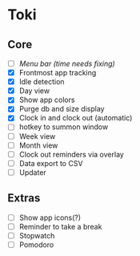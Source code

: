 # Toki

## Core

- [ ] *Menu bar (time needs fixing)*
- [x] Frontmost app tracking
- [x] Idle detection
- [x] Day view
- [x] Show app colors
- [x] Purge db and size display
- [x] Clock in and clock out (automatic)
- [ ] hotkey to summon window
- [ ] Week view
- [ ] Month view
- [ ] Clock out reminders via overlay
- [ ] Data export to CSV
- [ ] Updater

## Extras

- [ ] Show app icons(?)
- [ ] Reminder to take a break
- [ ] Stopwatch
- [ ] Pomodoro
